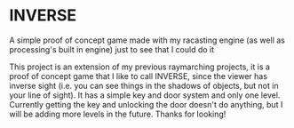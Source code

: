# INVERSE
A simple proof of concept game made with my racasting engine (as well as processing's built in engine) just to see that I could do it

This project is an extension of my previous raymarching projects, it is a proof of concept game that I like to call INVERSE, since the viewer has 
inverse sight (i.e. you can see things in the shadows of objects, but not in your line of sight). It has a simple key and door system and only one 
level. Currently getting the key and unlocking the door doesn't do anything, but I will be adding more levels in the future. Thanks for looking!
